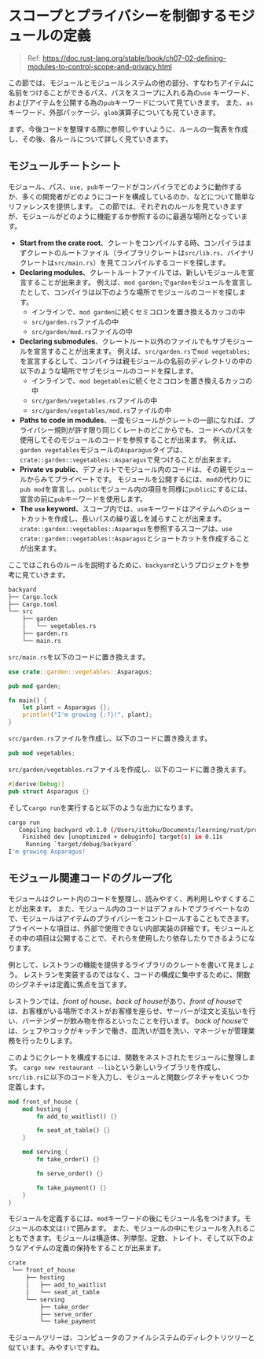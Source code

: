 # スコープとプライバシーを制御するモジュールの定義

> Ref: https://doc.rust-lang.org/stable/book/ch07-02-defining-modules-to-control-scope-and-privacy.html

この節では、モジュールとモジュールシステムの他の部分、すなわちアイテムに名前をつけることができるパス、パスをスコープに入れる為の`use` キーワード、およびアイテムを公開する為の`pub`キーワードについて見ていきます。
また、`as`キーワード、外部パッケージ、`glob`演算子についても見ていきます。

まず、今後コードを整理する際に参照しやすいように、ルールの一覧表を作成し、その後、各ルールについて詳しく見ていきます。

## モジュールチートシート

モジュール、パス、`use, pub`キーワードがコンパイラでどのように動作するか、多くの開発者がどのようにコードを構成しているのか、などについて簡単なリファレンスを提供します。
この節では、それぞれのルールを見ていきますが、モジュールがどのように機能するか参照するのに最適な場所となっています。

- **Start from the crate root**、クレートをコンパイルする時、コンパイラはまずクレートのルートファイル（ライブラリクレートは`src/lib.rs`、バイナリクレートは`src/main.rs`）を見てコンパイルするコードを探します。
- **Declaring modules**、クレートルートファイルでは、新しいモジュールを宣言することが出来ます。
例えば、`mod garden;`で`garden`モジュールを宣言したとして、コンパイラは以下のような場所でモジュールのコードを探します。
    - インラインで、`mod garden`に続くセミコロンを置き換えるカッコの中
	- `src/garden.rs`ファイルの中
	- `src/garden/mod.rs`ファイルの中
- **Declaring submodules**、クレートルート以外のファイルでもサブモジュールを宣言することが出来ます。
例えば、`src/garden.rs`で`mod vegetables;`を宣言するとして、コンパイラは親モジュールの名前のディレクトリの中の以下のような場所でサブモジュールのコードを探します。
    - インラインで、`mod begetables`に続くセミコロンを置き換えるカッコの中
	- `src/garden/vegetables.rs`ファイルの中
	- `src/garden/vegetables/mod.rs`ファイルの中
- **Paths to code in modules**、一度モジュールがクレートの一部になれば、プライバシー規則が許す限り同じくレートのどこからでも、コードへのパスを使用してそのモジュールのコードを参照することが出来ます。
例えば、`garden vegetables`モジュールの`Asparagus`タイプは、`crate::garden::vegetables::Asparagus`で見つけることが出来ます。
- **Private vs public**、デフォルトでモジュール内のコードは、その親モジュールからみてプライベートです。
モジュールを公開するには、`mod`の代わりに`pub mod`を宣言し、`public`モジュール内の項目を同様に`public`にするには、宣言の前に`pub`キーワードを使用します。
- **The `use` keyword**、スコープ内では、`use`キーワードはアイテムへのショートカットを作成し、長いパスの繰り返しを減らすことが出来ます。
`crate::garden::vegetables::Asparagus`を参照するスコープは、`use crate::garden::vegetables::Asparagus`とショートカットを作成することが出来ます。

ここではこれらのルールを説明するために、`backyard`というプロジェクトを参考に見ていきます。

```bash
backyard
├── Cargo.lock
├── Cargo.toml
└── src
    ├── garden
    │   └── vegetables.rs
    ├── garden.rs
    └── main.rs
```

`src/main.rs`を以下のコードに置き換えます。

```rust
use crate::garden::vegetables::Asparagus;

pub mod garden;

fn main() {
    let plant = Asparagus {};
    println!("I'm growing {:?}!", plant);
}
```

`src/garden.rs`ファイルを作成し、以下のコードに置き換えます。

```rust
pub mod vegetables;
```

`src/garden/vegetables.rs`ファイルを作成し、以下のコードに置き換えます。

```rust
#[derive(Debug)]
pub struct Asparagus {}
```

そして`cargo run`を実行すると以下のような出力になります。

```bash
cargo run
   Compiling backyard v0.1.0 (/Users/ittoku/Documents/learning/rust/projects/backyard)
    Finished dev [unoptimized + debuginfo] target(s) in 0.11s
     Running `target/debug/backyard`
I'm growing Asparagus!
```

## モジュール関連コードのグループ化

モジュールはクレート内のコードを整理し、読みやすく、再利用しやすくすることが出来ます。
また、モジュール内のコードはデフォルトでプライベートなので、モジュールはアイテムのプライバシーをコントロールすることもできます。
プライベートな項目は、外部で使用できない内部実装の詳細です。モジュールとその中の項目は公開することで、それらを使用したり依存したりできるようになります。

例として、レストランの機能を提供するライブラリのクレートを書いて見ましょう。
レストランを実装するのではなく、コードの構成に集中するために、関数のシグネチャは定義に焦点を当てます。

レストランでは、*front of house*、*back of house*があり、*front of house*では、お客様がいる場所でホストがお客様を座らせ、サーバーが注文と支払いを行い、バーテンダーが飲み物を作るといったことを行います。
*back of house*では、シェフやコックがキッチンで働き、皿洗いが皿を洗い、マネージャが管理業務を行ったりします。

このようにクレートを構成するには、関数をネストされたモジュールに整理します。
`cargo new restaurant --lib`という新しいライブラリを作成し、`src/lib.rs`に以下のコードを入力し、モジュールと関数シグネチャをいくつか定義します。

```rust
mod front_of_house {
    mod hosting {
        fn add_to_waitlist() {}

        fn seat_at_table() {}
    }

    mod serving {
        fn take_order() {}

        fn serve_order() {}

        fn take_payment() {}
    }
}
```

モジュールを定義するには、`mod`キーワードの後にモジュール名をつけます。モジュールの本文は`()`で囲みます。
また、モジュールの中にモジュールを入れることもできます。モジュールは構造体、列挙型、定数、トレイト、そして以下のようなアイテムの定義の保持をすることが出来ます。

```bash
crate
 └── front_of_house
     ├── hosting
     │   ├── add_to_waitlist
     │   └── seat_at_table
     └── serving
         ├── take_order
         ├── serve_order
         └── take_payment
```

モジュールツリーは、コンピュータのファイルシステムのディレクトリツリーと似ています。みやすいですね。
